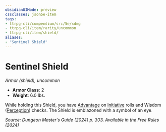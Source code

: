 ```yaml
---
obsidianUIMode: preview
cssclasses: json5e-item
tags:
- ttrpg-cli/compendium/src/5e/xdmg
- ttrpg-cli/item/rarity/uncommon
- ttrpg-cli/item/shield/
aliases: 
- "Sentinel Shield"
---
```

# Sentinel Shield
*Armor (shield), uncommon*  

- **Armor Class**: 2
- **Weight**: 6.0 lbs.

While holding this Shield, you have [Advantage](advantage-xphb.md) on [Initiative](initiative-xphb.md) rolls and Wisdom ([Perception](skills.md#Perception)) checks. The Shield is emblazoned with a symbol of an eye.

*Source: Dungeon Master's Guide (2024) p. 303. Available in the Free Rules (2024)*